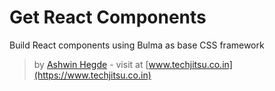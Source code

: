 # Get React Components

Build React components using Bulma as base CSS framework

> by [Ashwin Hegde](https://github.com/hegdeashwin) - visit at [www.techjitsu.co.in](https://www.techjitsu.co.in)